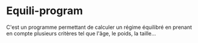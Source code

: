 # Equili-program
C'est un programme permettant de calculer un régime équilibré en prenant en compte plusieurs critères tel que l'âge, le poids, la taille...
